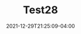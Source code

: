 ---
title: "Test28"
date: 2021-12-29T21:25:09-04:00
draft: true

# meta description
description : ""

# product Price
price: ""
priceBefore: ""

# Product Short Description
shortDescription: ""

#product ID
productID: 1640827509000

# type must be "products"
type: "products"

optionLable: ""

options:
  - ""
  - ""
  - ""
  - ""

# product Images
# first image will be shown in the product page
images:
  - image: ""
  - image: ""
  - image: ""
  - image: ""
---